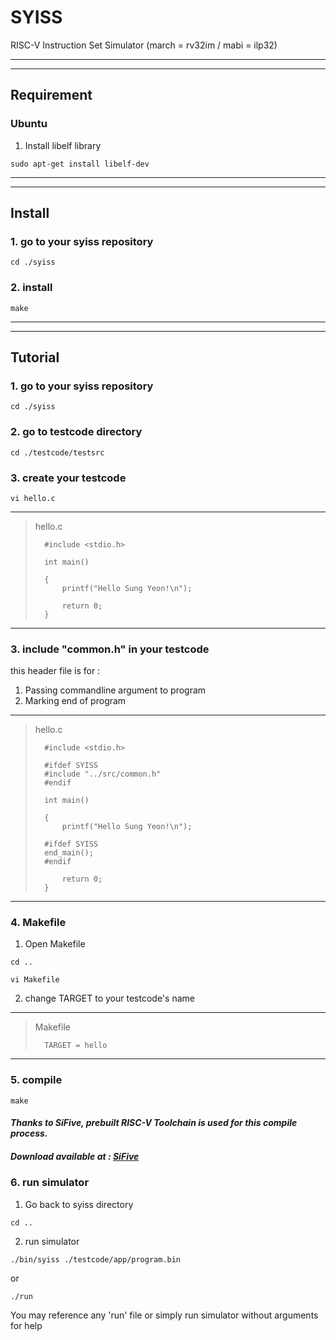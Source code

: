 # SYISS
RISC-V Instruction Set Simulator 
(march = rv32im / mabi = ilp32)

***
***

## Requirement

### Ubuntu

1. Install libelf library


```
sudo apt-get install libelf-dev
```

*** 
*** 


## Install

### 1. go to your syiss repository

```
cd ./syiss
```

### 2. install
```
make
```

***
***

## Tutorial

### 1. go to your syiss repository

```
cd ./syiss
```

### 2. go to testcode directory

 	cd ./testcode/testsrc

### 3. create your testcode

 	vi hello.c
 
 ***
> hello.c
> 
>	 	#include <stdio.h>
>	 
>	 	int main()
>	 
>	 	{
>	 		printf("Hello Sung Yeon!\n");
>	 
>	 		return 0;
>	 	}
 
 ***


### 3. include "common.h" in your testcode

 this header file is for :
  1. Passing commandline argument to program
  2. Marking end of program
 
 	 
 ***
> hello.c
> 
>	 	#include <stdio.h>
>	 
>	 	#ifdef SYISS
>	 	#include "../src/common.h"
>	 	#endif
>	 
>	 	int main()
>	 
>	 	{
>	 		printf("Hello Sung Yeon!\n");
>	 		
>	 	#ifdef SYISS
>	 	end_main();
>	 	#endif
>
>	 		return 0;
>	 	}
 
 
 ***

### 4. Makefile

  1. Open Makefile

 	cd ..
 
 	vi Makefile
 
  2. change TARGET to your testcode's name

***
> Makefile
> 
>	 	TARGET = hello

***

### 5. compile

```
make
```

#### _Thanks to SiFive, prebuilt RISC-V Toolchain is used for this compile process._
##### _Download available at : [SiFive](https://www.sifive.com/boards "semifive link")_

### 6. run simulator

 1. Go back to syiss directory


```
cd ..
```


 2. run simulator


```
./bin/syiss ./testcode/app/program.bin
```


or

```
./run
```

 You may reference any 'run' file or simply run simulator without arguments for help
